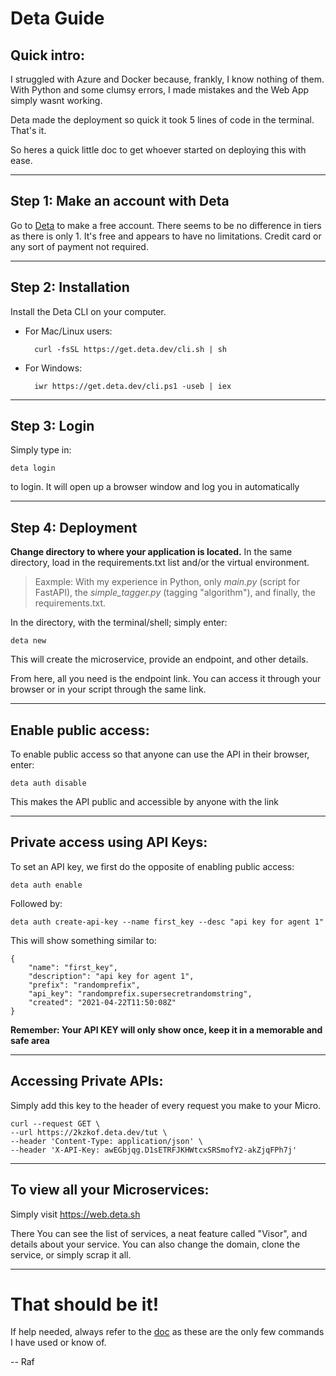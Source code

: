 # Deta Guide

## Quick intro:

I struggled with Azure and Docker because, frankly, I know nothing of them. With Python and some clumsy errors, I made mistakes and the Web App simply wasnt working.

Deta made the deployment so quick it took 5 lines of code in the terminal. That's it.

So heres a quick little doc to get whoever started on deploying this with ease.

---

## Step 1: Make an account with Deta

Go to [Deta](https://www.deta.sh/?ref=fastapi) to make a free account. There seems to be no difference in tiers as there is only 1. It's free and appears to have no limitations. Credit card or any sort of payment not required.

---

## Step 2: Installation

Install the Deta CLI on your computer.

- For Mac/Linux users:

        curl -fsSL https://get.deta.dev/cli.sh | sh


- For Windows:

        iwr https://get.deta.dev/cli.ps1 -useb | iex

---

## Step 3: Login

Simply type in:

    deta login

 to login. It will open up a browser window and log you in automatically

---

## Step 4: Deployment

**Change directory to where your application is located.** In the same directory, load in the requirements.txt list and/or the virtual environment.

>Eaxmple: With my experience in Python, only *main.py* (script for FastAPI), the *simple_tagger.py* (tagging "algorithm"), and finally, the requirements.txt.

In the directory, with the terminal/shell; simply enter:

    deta new

This will create the microservice, provide an endpoint, and other details.

From here, all you need is the endpoint link. You can access it through your browser or in your script through the same link.

---

## Enable public access:

To enable public access so that anyone can use the API in their browser, enter:

    deta auth disable

This makes the API public and accessible by anyone with the link

---

## Private access using API Keys:

To set an API key, we first do the opposite of enabling public access:

    deta auth enable

Followed by:

    deta auth create-api-key --name first_key --desc "api key for agent 1"

This will show something similar to:

    {
        "name": "first_key",
        "description": "api key for agent 1",
        "prefix": "randomprefix",
        "api_key": "randomprefix.supersecretrandomstring",
        "created": "2021-04-22T11:50:08Z"
    }

**Remember: Your API KEY will only show once, keep it in a memorable and safe area**

---

## Accessing Private APIs:

Simply add this key to the header of every request you make to your Micro.

    curl --request GET \
    --url https://2kzkof.deta.dev/tut \
    --header 'Content-Type: application/json' \
    --header 'X-API-Key: awEGbjqg.D1sETRFJKHWtcxSRSmofY2-akZjqFPh7j'


---

## To view all your Microservices:

Simply visit https://web.deta.sh

There You can see the list of services, a neat feature called "Visor", and details about your service. You can also change the domain, clone the service, or simply scrap it all.

---
# That should be it!

If help needed, always refer to the [doc](https://docs.deta.sh/docs/home/) as these are the only few commands I have used or know of.

-- Raf